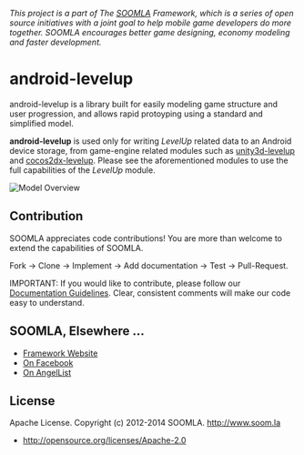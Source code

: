 *This project is a part of The [SOOMLA](http://www.soom.la) Framework, which is a series of open source initiatives with a joint goal to help mobile game developers do more together. SOOMLA encourages better game designing, economy modeling and faster development.*

# android-levelup

<!-- updates when you have any -->
<!-- end updates -->

android-levelup is a library built for easily modeling game structure and user progression, and allows rapid protoyping using a standard and simplified model.

**android-levelup** is used only for writing _LevelUp_ related data to an Android device storage, from game-engine related modules such as [unity3d-levelup](https://github.com/soomla/unity3d-levelup) and [cocos2dx-levelup](https://github.com/soomla/cocos2dx-levelup).
Please see the aforementioned modules to use the full capabilities of the _LevelUp_ module.

![Model Overview](http://know.soom.la/img/tutorial_img/soomla_diagrams/levelup.png)

<!-- Check out our [Wiki] (https://github.com/soomla/android-store/wiki) for more information about the project and how to use it better. -->

Contribution
---
SOOMLA appreciates code contributions! You are more than welcome to extend the capabilities of SOOMLA.

Fork -> Clone -> Implement -> Add documentation -> Test -> Pull-Request.

IMPORTANT: If you would like to contribute, please follow our [Documentation Guidelines](https://github.com/soomla/android-store/blob/master/documentation.md). Clear, consistent comments will make our code easy to understand.


SOOMLA, Elsewhere ...
---

+ [Framework Website](http://www.soom.la/)
+ [On Facebook](https://www.facebook.com/pages/The-SOOMLA-Project/389643294427376)
+ [On AngelList](https://angel.co/the-soomla-project)

License
---
Apache License. Copyright (c) 2012-2014 SOOMLA. http://www.soom.la
+ http://opensource.org/licenses/Apache-2.0
